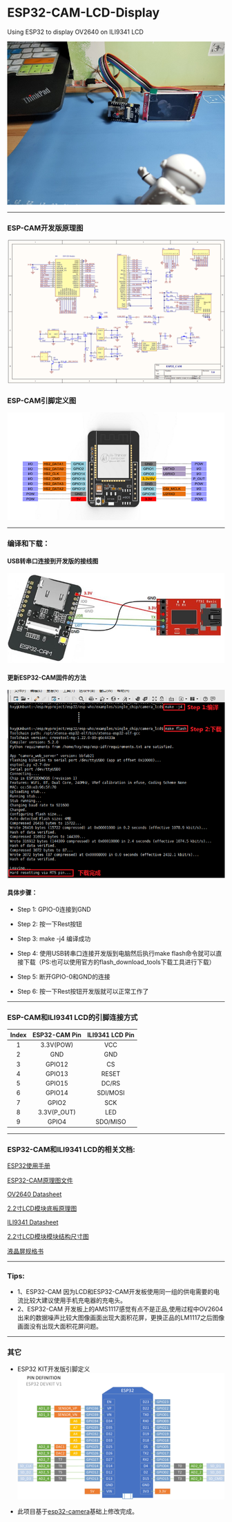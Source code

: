 # ESP32-CAM-LCD-Display
Using ESP32 to display OV2640 on ILI9341 LCD

![RunOk](https://raw.githubusercontent.com/hxy513696765/ESP32-CAM-LCD-Display/main/doc/RunOK.jpg)

----

### ESP-CAM开发版原理图
![ESP32-CAM开发版](https://github.com/hxy513696765/ESP32-CAM-LCD-Display/blob/main/doc/ESP32-CAM-AI-Thinker-schematic-diagram.png)
### ESP-CAM引脚定义图
![ESP32-CAM引脚图](https://raw.githubusercontent.com/hxy513696765/ESP32-CAM-LCD-Display/main/doc/ESP32-CAM-pinout.png)

----

### 编译和下载：
#### USB转串口连接到开发版的接线图
![ESP32-CAM下载连接图](https://raw.githubusercontent.com/hxy513696765/ESP32-CAM-LCD-Display/main/doc/UART%20to%20ESP32-CAM.jpeg)

#### 更新ESP32-CAM固件的方法
![ESP-CAM更新固件的方法](https://raw.githubusercontent.com/hxy513696765/ESP32-CAM-LCD-Display/main/doc/Download.png)

#### 具体步骤：
- Step 1: GPIO-0连接到GND

- Step 2: 按一下Rest按钮

- Step 3: make -j4 编译成功

- Step 4: 使用USB转串口连接开发版到电脑然后执行make flash命令就可以直接下载（PS:也可以使用官方的flash_download_tools下载工具进行下载）

- Step 5: 断开GPIO-0和GND的连接

- Step 6: 按一下Rest按钮开发版就可以正常工作了

----

### ESP-CAM和ILI9341 LCD的引脚连接方式

|  Index  | ESP32-CAM Pin | ILI9341 LCD Pin |
| :-----: | :---------: | :---------: |
|    1    |  3.3V(POW)  |     VCC     |
|    2    |     GND     |     GND     |
|    3    |   GPIO12    |     CS      |
|    4    |   GPIO13    |    RESET    |
|    5    |   GPIO15    |    DC/RS    |
|    6    |   GPIO14    |  SDI/MOSI   |
|    7    |    GPIO2    |     SCK     |
|    8    | 3.3V(P_OUT) |     LED     |
|    9    |    GPIO4    |  SDO/MISO   |

----
### ESP32-CAM和ILI9341 LCD的相关文档:
[ESP32使用手册](https://github.com/hxy513696765/ESP32-CAM-LCD-Display/blob/main/doc/esp32_technical_reference_manual_cn.pdf)


[ESP32-CAM原理图文件](https://github.com/hxy513696765/ESP32-CAM-LCD-Display/blob/main/doc/ESP32_CAM_V1.6.pdf)


[OV2640 Datasheet](https://github.com/hxy513696765/ESP32-CAM-LCD-Display/blob/main/doc/OV2640_datasheet_1.8_.pdf)


[2.2寸LCD模块底板原理图](https://github.com/hxy513696765/ESP32-CAM-LCD-Display/blob/main/doc/QDtech_2.2%E5%AF%B8%E5%A4%A9%E9%A9%AC%E6%A8%A1%E5%9D%97%E5%BA%95%E6%9D%BF%E5%8E%9F%E7%90%86%E5%9B%BERev1.2.pdf)


[ILI9341 Datasheet](https://github.com/hxy513696765/ESP32-CAM-LCD-Display/blob/main/doc/ILI9341%20Datasheet.pdf)


[2.2寸LCD模块模块结构尺寸图](https://github.com/hxy513696765/ESP32-CAM-LCD-Display/blob/main/doc/2.2%E5%AF%B8%E4%B8%B2%E5%8F%A3QVGA%E6%A8%A1%E5%9D%97%E7%BB%93%E6%9E%84%E5%B0%BA%E5%AF%B8.pdf)


[液晶屏规格书](https://github.com/hxy513696765/ESP32-CAM-LCD-Display/blob/main/doc/%E6%B6%B2%E6%99%B6%E5%B1%8F%E8%A7%84%E6%A0%BC%E4%B9%A6.pdf)

----

### Tips:
- 1、ESP32-CAM 因为LCD和ESP32-CAM开发板使用同一组的供电需要的电流比较大建议使用手机充电器的充电头。
- 2、ESP32-CAM 开发板上的AMS1117感觉有点不是正品,使用过程中OV2604出来的数据噪声比较大图像画面出现大面积花屏，更换正品的LM1117之后图像画面没有出现大面积花屏问题。

----

### 其它
- ESP32 KIT开发版引脚定义
![ESP32KIT](https://raw.githubusercontent.com/hxy513696765/ESP32-CAM-LCD-Display/main/doc/kit.png)

- 此项目基于[esp32-camera](https://github.com/espressif/esp32-camera)基础上修改完成。
